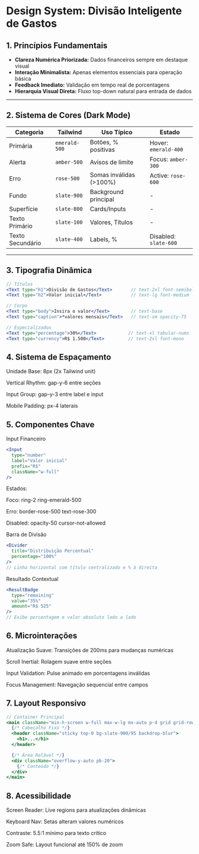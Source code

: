 # Design System: Divisão Inteligente de Gastos

## 1. Princípios Fundamentais
- **Clareza Numérica Priorizada:** Dados financeiros sempre em destaque visual
- **Interação Minimalista:** Apenas elementos essenciais para operação básica
- **Feedback Imediato:** Validação em tempo real de porcentagens
- **Hierarquia Visual Direta:** Fluxo top-down natural para entrada de dados

---

## 2. Sistema de Cores (Dark Mode)
| Categoria          | Tailwind       | Uso Típico                 | Estado       |
|--------------------|----------------|----------------------------|--------------|
| Primária           | `emerald-500`  | Botões, % positivas        | Hover: `emerald-400` |
| Alerta             | `amber-500`    | Avisos de limite           | Focus: `amber-300` |
| Erro               | `rose-500`     | Somas inválidas (>100%)    | Active: `rose-600` |
| Fundo              | `slate-900`    | Background principal       | -            |
| Superfície         | `slate-800`    | Cards/Inputs               | -            |
| Texto Primário     | `slate-100`    | Valores, Títulos           | -            |
| Texto Secundário   | `slate-400`    | Labels, %                  | Disabled: `slate-600` |

---

## 3. Tipografia Dinâmica
```jsx
// Títulos
<Text type="h1">Divisão de Gastos</Text>       // text-2xl font-semibold
<Text type="h2">Valor inicial</Text>           // text-lg font-medium

// Corpo
<Text type="body">Insira o valor</Text>        // text-base
<Text type="caption">*valores mensais</Text>   // text-sm opacity-75

// Especializados
<Text type="percentage">30%</Text>            // text-xl tabular-nums
<Text type="currency">R$ 1.500</Text>         // text-2xl font-mono
```
## 4. Sistema de Espaçamento
Unidade Base: 8px (2x Tailwind unit)

Vertical Rhythm: gap-y-6 entre seções

Input Group: gap-y-3 entre label e input

Mobile Padding: px-4 laterais

## 5. Componentes Chave
Input Financeiro
```jsx
<Input 
  type="number"
  label="Valor inicial"
  prefix="R$"
  className="w-full" 
/>
```
Estados:

Foco: ring-2 ring-emerald-500

Erro: border-rose-500 text-rose-300

Disabled: opacity-50 cursor-not-allowed

Barra de Divisão
```jsx
<Divider 
  title="Distribuição Percentual" 
  percentage="100%" 
/>
// Linha horizontal com título centralizado e % à direita
```
Resultado Contextual
```jsx
<ResultBadge 
  type="remaining" 
  value="35%" 
  amount="R$ 525" 
/>
// Exibe porcentagem e valor absoluto lado a lado
```
## 6. Microinterações
Atualização Suave: Transições de 200ms para mudanças numéricas

Scroll Inertial: Rolagem suave entre seções

Input Validation: Pulse animado em porcentagens inválidas

Focus Management: Navegação sequencial entre campos

## 7. Layout Responsivo
```jsx
// Container Principal
<main className="min-h-screen w-full max-w-lg mx-auto p-4 grid grid-rows-[auto_1fr]">
  {/* Cabeçalho Fixo */}
  <header className="sticky top-0 bg-slate-900/95 backdrop-blur">
    <h1>...</h1>
  </header>

  {/* Área Rolável */}
  <div className="overflow-y-auto pb-20">
    {/* Conteúdo */}
  </div>
</main>
```
## 8. Acessibilidade
Screen Reader: Live regions para atualizações dinâmicas

Keyboard Nav: Setas alteram valores numéricos

Contraste: 5.5:1 mínimo para texto crítico

Zoom Safe: Layout funcional até 150% de zoom